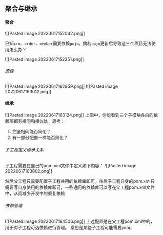 ## 聚合与继承

#### 聚合
![[Pasted image 20220617152042.png]]

已知`crm`、`order`、`member`需要依赖`pojo`，倘若`pojo`更新后导致这三个项目无法使用怎么办？

![[Pasted image 20220617152251.png]]

###### 流程
![[Pasted image 20220617162959.png]]
![[Pasted image 20220617163012.png]]

#### 继承
![[Pasted image 20220617163124.png]]
上图中，你能看到三个子模块各自的依赖项都有相同和相似处，思考：
1. 完全相同能否简化？
2. 有一部分配置一样能否简化？

###### 子工程定义继承关系
子工程需要在自己的pom.xml文件中定义如下内容：
![[Pasted image 20220617163802.png]]

然后父工程只需要配置子工程共用的依赖库即可，往后子工程自身的pom.xml只需要写自身使用的依赖库即可，一些通用的依赖库可以写在父工程pom.xml文件中，从而减少开发中的重复依赖

###### 依赖管理
![[Pasted image 20220617164506.png]]
上述配置是在父工程pom.xml中的，用于对子工程可选依赖进行管理。
意思是某些子工程可能需要yong